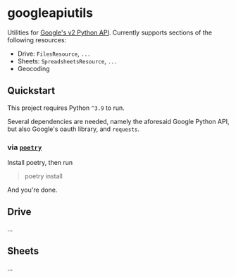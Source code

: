 # googleapiutils

Utilities for
[Google's v2 Python API](https://github.com/googleapis/google-api-python-client).
Currently supports sections of the following resources:

-   Drive: `FilesResource`, `...`
-   Sheets: `SpreadsheetsResource`, `...`
-   Geocoding

## Quickstart

This project requires Python `^3.9` to run.

Several dependencies are needed, namely the aforesaid Google Python API, but also
Google's oauth library, and `requests`.

### via [`poetry`](https://python-poetry.org/docs/)

Install poetry, then run

> poetry install

And you're done.

## Drive

...

## Sheets

...
